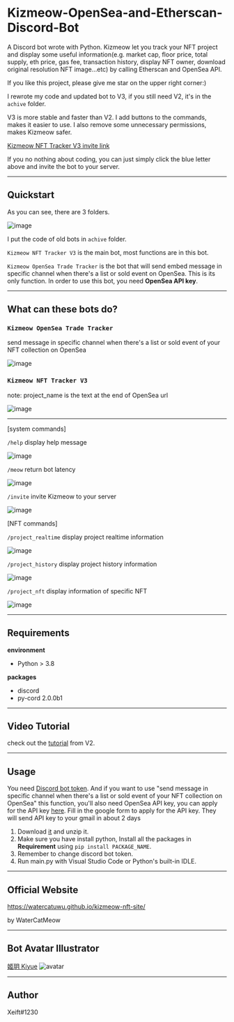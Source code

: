 # Kizmeow-OpenSea-and-Etherscan-Discord-Bot

A Discord bot wrote with Python. Kizmeow let you track your NFT project and display some useful information(e.g. market cap, floor price, total supply, eth price, gas fee, transaction history, display NFT owner, download original resolution NFT image...etc) by calling Etherscan and OpenSea API.

If you like this project, please give me star on the upper right corner:)

I rewrote my code and updated bot to V3, if you still need V2, it's in the `achive` folder.

V3 is more stable and faster than V2. I add buttons to the commands, makes it easier to use. I also remove some unnecessary permissions, makes Kizmeow safer.

[Kizmeow NFT Tracker V3 invite link](https://discord.com/api/oauth2/authorize?client_id=923512417907015693&permissions=277025508352&scope=applications.commands%20bot)

If you no nothing about coding, you can just simply click the blue letter above and invite the bot to your server.

-------------------------------------------------------------------------------------------------------------------------------------------------

Quickstart
-----------------
As you can see, there are 3 folders.

![image](https://user-images.githubusercontent.com/80938768/164334232-7e6c6a00-a9ec-417d-bb7a-2fc7f82d926f.png)


I put the code of old bots in `achive` folder.

`Kizmeow NFT Tracker V3` is the main bot, most functions are in this bot.

`Kizmeow OpenSea Trade Tracker` is the bot that will send embed message in specific channel when there's a list or sold event on OpenSea. This is its only function. In order to use this bot, you need **OpenSea API key**.

-------------------------------------------------------------------------------------------------------------------------------------------------

What can these bots do?
-----------------
### `Kizmeow OpenSea Trade Tracker`

send message in specific channel when there's a list or sold event of your NFT collection on OpenSea

![image](https://user-images.githubusercontent.com/80938768/149489498-5e80a294-a9a6-4a3d-8af2-fdcb6d530ba1.png)

### `Kizmeow NFT Tracker V3`

note: project_name is the text at the end of OpenSea url

![image](https://user-images.githubusercontent.com/80938768/155941533-a9e86c86-54e5-4708-b1fe-0b05ca48033c.png)

-------------------------------------------------------------------------------------------------------------------------------------------------

\[system commands]

`/help` display help message

![image](https://user-images.githubusercontent.com/80938768/164337448-46de8952-c06c-444d-87a0-414273be0d44.png)

`/meow` return bot latency

![image](https://user-images.githubusercontent.com/80938768/164338206-20e35442-ce34-4d24-aa86-2d8e934e938f.png)

`/invite` invite Kizmeow to your server

![image](https://user-images.githubusercontent.com/80938768/164338268-dd8b3a89-04c6-473b-8103-f5b12d4e4f39.png)

\[NFT commands] 

`/project_realtime` display project realtime information

![image](https://user-images.githubusercontent.com/80938768/164338371-d34321e9-f0f1-4958-a3ad-3c6e93dbbf6e.png)

`/project_history` display project history information

![image](https://user-images.githubusercontent.com/80938768/164338500-c11125c9-45d9-4e39-899f-d3e0bf323282.png)

`/project_nft` display information of specific NFT

![image](https://user-images.githubusercontent.com/80938768/164338606-84142664-055a-4231-af88-a82e7598a266.png)

-------------------------------------------------------------------------------------------------------------------------------------------------

Requirements
-----------------
**environment**

+ Python > 3.8

**packages**

+ discord
+ py-cord 2.0.0b1

-------------------------------------------------------------------------------------------------------------------------------------------------

Video Tutorial
-----------------

check out the [tutorial](https://www.youtube.com/watch?v=WFP9LdiB8yk) from V2.

-------------------------------------------------------------------------------------------------------------------------------------------------

Usage
-----------------
You need [Discord bot token](https://discord.com/developers/applications). And if you want to use "send message in specific channel when there's a list or sold event of your NFT collection on OpenSea" this function, you'll also need OpenSea API key, you can apply for the API key [here](https://docs.opensea.io/reference/request-an-api-key). Fill in the google form to apply for the API key. They will send API key to your gmail in about 2 days

1. Download [it](https://github.com/Xeift/Kizmeow-OpenSea-and-Etherscan-Discord-Bot/archive/refs/heads/main.zip) and unzip it.
2. Make sure you have install python, Install all the packages in **Requirement** using `pip install PACKAGE_NAME`.
3. Remember to change discord bot token.
4. Run main.py with Visual Studio Code or Python's built-in IDLE.

-------------------------------------------------------------------------------------------------------------------------------------------------

Official Website
-----------------
https://watercatuwu.github.io/kizmeow-nft-site/ 

by WaterCatMeow

-------------------------------------------------------------------------------------------------------------------------------------------------

Bot Avatar Illustrator
-----------------
[姬玥 Kiyue](https://www.facebook.com/profile.php?id=100026170072950)
![avatar](https://user-images.githubusercontent.com/80938768/146544100-315cdd44-7461-441b-a3dd-d3ee653b145a.png)

-------------------------------------------------------------------------------------------------------------------------------------------------

Author
-----------------

Xeift#1230
